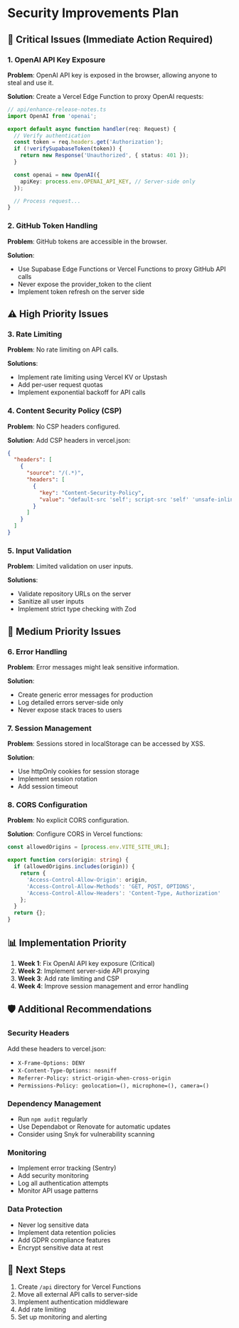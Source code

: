 # Security Improvements Plan

## 🚨 Critical Issues (Immediate Action Required)

### 1. OpenAI API Key Exposure
**Problem**: OpenAI API key is exposed in the browser, allowing anyone to steal and use it.

**Solution**: Create a Vercel Edge Function to proxy OpenAI requests:
```typescript
// api/enhance-release-notes.ts
import OpenAI from 'openai';

export default async function handler(req: Request) {
  // Verify authentication
  const token = req.headers.get('Authorization');
  if (!verifySupabaseToken(token)) {
    return new Response('Unauthorized', { status: 401 });
  }

  const openai = new OpenAI({
    apiKey: process.env.OPENAI_API_KEY, // Server-side only
  });

  // Process request...
}
```

### 2. GitHub Token Handling
**Problem**: GitHub tokens are accessible in the browser.

**Solution**: 
- Use Supabase Edge Functions or Vercel Functions to proxy GitHub API calls
- Never expose the provider_token to the client
- Implement token refresh on the server side

## ⚠️ High Priority Issues

### 3. Rate Limiting
**Problem**: No rate limiting on API calls.

**Solutions**:
- Implement rate limiting using Vercel KV or Upstash
- Add per-user request quotas
- Implement exponential backoff for API calls

### 4. Content Security Policy (CSP)
**Problem**: No CSP headers configured.

**Solution**: Add CSP headers in vercel.json:
```json
{
  "headers": [
    {
      "source": "/(.*)",
      "headers": [
        {
          "key": "Content-Security-Policy",
          "value": "default-src 'self'; script-src 'self' 'unsafe-inline' 'unsafe-eval'; style-src 'self' 'unsafe-inline'; img-src 'self' data: https:; font-src 'self';"
        }
      ]
    }
  ]
}
```

### 5. Input Validation
**Problem**: Limited validation on user inputs.

**Solutions**:
- Validate repository URLs on the server
- Sanitize all user inputs
- Implement strict type checking with Zod

## 🔧 Medium Priority Issues

### 6. Error Handling
**Problem**: Error messages might leak sensitive information.

**Solution**: 
- Create generic error messages for production
- Log detailed errors server-side only
- Never expose stack traces to users

### 7. Session Management
**Problem**: Sessions stored in localStorage can be accessed by XSS.

**Solution**:
- Use httpOnly cookies for session storage
- Implement session rotation
- Add session timeout

### 8. CORS Configuration
**Problem**: No explicit CORS configuration.

**Solution**: Configure CORS in Vercel functions:
```typescript
const allowedOrigins = [process.env.VITE_SITE_URL];

export function cors(origin: string) {
  if (allowedOrigins.includes(origin)) {
    return {
      'Access-Control-Allow-Origin': origin,
      'Access-Control-Allow-Methods': 'GET, POST, OPTIONS',
      'Access-Control-Allow-Headers': 'Content-Type, Authorization'
    };
  }
  return {};
}
```

## 📊 Implementation Priority

1. **Week 1**: Fix OpenAI API key exposure (Critical)
2. **Week 2**: Implement server-side API proxying
3. **Week 3**: Add rate limiting and CSP
4. **Week 4**: Improve session management and error handling

## 🛡️ Additional Recommendations

### Security Headers
Add these headers to vercel.json:
- `X-Frame-Options: DENY`
- `X-Content-Type-Options: nosniff`
- `Referrer-Policy: strict-origin-when-cross-origin`
- `Permissions-Policy: geolocation=(), microphone=(), camera=()`

### Dependency Management
- Run `npm audit` regularly
- Use Dependabot or Renovate for automatic updates
- Consider using Snyk for vulnerability scanning

### Monitoring
- Implement error tracking (Sentry)
- Add security monitoring
- Log all authentication attempts
- Monitor API usage patterns

### Data Protection
- Never log sensitive data
- Implement data retention policies
- Add GDPR compliance features
- Encrypt sensitive data at rest

## 🚀 Next Steps

1. Create `/api` directory for Vercel Functions
2. Move all external API calls to server-side
3. Implement authentication middleware
4. Add rate limiting
5. Set up monitoring and alerting